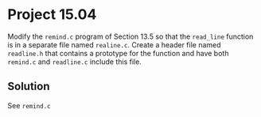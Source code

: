 # Project 15.04

Modify the `remind.c` program of Section 13.5 so that the `read_line` function is
in a separate file named `realine.c`. Create a header file named `readline.h`
that contains a prototype for the function and have both `remind.c` and `readline.c`
include this file.

## Solution

See `remind.c`
